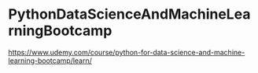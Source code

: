 # PythonDataScienceAndMachineLearningBootcamp
https://www.udemy.com/course/python-for-data-science-and-machine-learning-bootcamp/learn/
